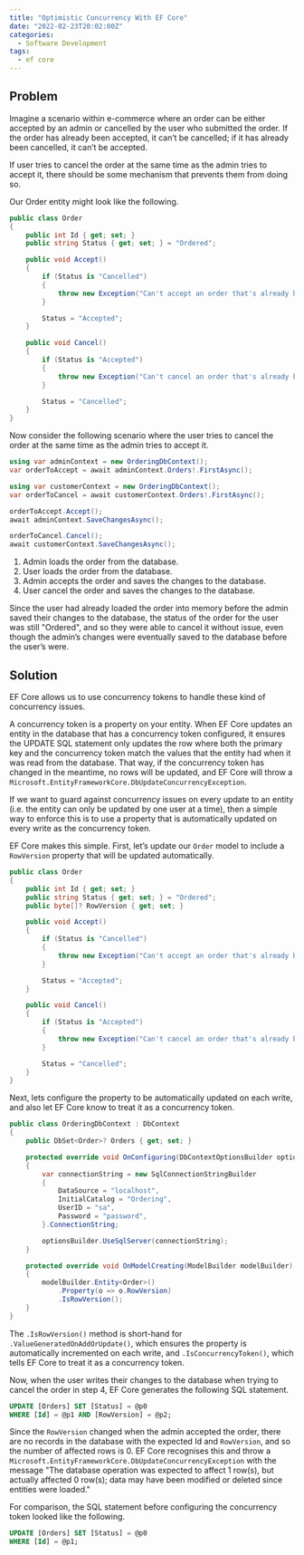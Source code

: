 ```yaml
---
title: "Optimistic Concurrency With EF Core"
date: "2022-02-23T20:02:00Z"
categories:
  - Software Development
tags:
  - ef core
---
```


## Problem

Imagine a scenario within e-commerce where an order can be either accepted by an admin or cancelled by the user who submitted the order. If the order has already been accepted, it can’t be cancelled; if it has already been cancelled, it can’t be accepted.

If user tries to cancel the order at the same time as the admin tries to accept it, there should be some mechanism that prevents them from doing so.

Our Order entity might look like the following.

```csharp
public class Order
{
    public int Id { get; set; }
    public string Status { get; set; } = "Ordered";

    public void Accept()
    {
        if (Status is "Cancelled")
        {
            throw new Exception("Can't accept an order that's already been cancelled.");
        }

        Status = "Accepted";
    }

    public void Cancel()
    {
        if (Status is "Accepted")
        {
            throw new Exception("Can't cancel an order that's already been accepted.");
        }

        Status = "Cancelled";
    }
}
```

Now consider the following scenario where the user tries to cancel the order at the same time as the admin tries to accept it.

```csharp
using var adminContext = new OrderingDbContext();
var orderToAccept = await adminContext.Orders!.FirstAsync();

using var customerContext = new OrderingDbContext();
var orderToCancel = await customerContext.Orders!.FirstAsync();

orderToAccept.Accept();
await adminContext.SaveChangesAsync();

orderToCancel.Cancel();
await customerContext.SaveChangesAsync();
```

1. Admin loads the order from the database.
1. User loads the order from the database.
1. Admin accepts the order and saves the changes to the database.
1. User cancel the order and saves the changes to the database.

Since the user had already loaded the order into memory before the admin saved their changes to the database, the status of the order for the user was still "Ordered", and so they were able to cancel it without issue, even though the admin’s changes were eventually saved to the database before the user’s were.

## Solution

EF Core allows us to use concurrency tokens to handle these kind of concurrency issues.

A concurrency token is a property on your entity. When EF Core updates an entity in the database that has a concurrency token configured, it ensures the UPDATE SQL statement only updates the row where both the primary key and the concurrency token match the values that the entity had when it was read from the database. That way, if the concurrency token has changed in the meantime, no rows will be updated, and EF Core will throw a `Microsoft.EntityFrameworkCore.DbUpdateConcurrencyException`.

If we want to guard against concurrency issues on every update to an entity (i.e. the entity can only be updated by one user at a time), then a simple way to enforce this is to use a property that is automatically updated on every write as the concurrency token.

EF Core makes this simple. First, let’s update our `Order` model to include a `RowVersion` property that will be updated automatically.

```csharp
public class Order
{
    public int Id { get; set; }
    public string Status { get; set; } = "Ordered";
    public byte[]? RowVersion { get; set; }

    public void Accept()
    {
        if (Status is "Cancelled")
        {
            throw new Exception("Can't accept an order that's already been cancelled.");
        }

        Status = "Accepted";
    }

    public void Cancel()
    {
        if (Status is "Accepted")
        {
            throw new Exception("Can't cancel an order that's already been accepted.");
        }

        Status = "Cancelled";
    }
}
```

Next, lets configure the property to be automatically updated on each write, and also let EF Core know to treat it as a concurrency token.

```csharp
public class OrderingDbContext : DbContext
{
    public DbSet<Order>? Orders { get; set; }

    protected override void OnConfiguring(DbContextOptionsBuilder optionsBuilder)
    {
        var connectionString = new SqlConnectionStringBuilder
        {
            DataSource = "localhost",
            InitialCatalog = "Ordering",
            UserID = "sa",
            Password = "password",
        }.ConnectionString;

        optionsBuilder.UseSqlServer(connectionString);
    }

    protected override void OnModelCreating(ModelBuilder modelBuilder)
    {
        modelBuilder.Entity<Order>()
            .Property(o => o.RowVersion)
            .IsRowVersion();
    }
}
```

The `.IsRowVersion()` method is short-hand for `.ValueGeneratedOnAddOrUpdate()`, which ensures the property is automatically incremented on each write, and `.IsConcurrencyToken()`, which tells EF Core to treat it as a concurrency token.

Now, when the user writes their changes to the database when trying to cancel the order in step 4, EF Core generates the following SQL statement.

```sql
UPDATE [Orders] SET [Status] = @p0
WHERE [Id] = @p1 AND [RowVersion] = @p2;
```

Since the `RowVersion` changed when the admin accepted the order, there are no records in the database with the expected Id and `RowVersion`, and so the number of affected rows is 0. EF Core recognises this and throw a `Microsoft.EntityFrameworkCore.DbUpdateConcurrencyException` with the message "The database operation was expected to affect 1 row(s), but actually affected 0 row(s); data may have been modified or deleted since entities were loaded."

For comparison, the SQL statement before configuring the concurrency token looked like the following.

```sql
UPDATE [Orders] SET [Status] = @p0
WHERE [Id] = @p1;
```
